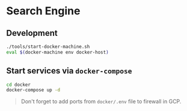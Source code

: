 # Search Engine

## Development

```sh
./tools/start-docker-machine.sh
eval $(docker-machine env docker-host)
```

## Start services via `docker-compose`

```sh
cd docker
docker-compose up -d
```

> Don't forget to add ports from `docker/.env` file to firewall in GCP.
